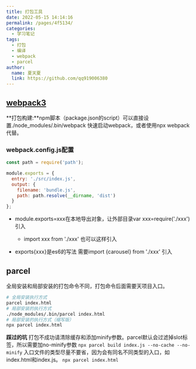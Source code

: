 ```yaml
---
title: 打包工具
date: 2022-05-15 14:14:16
permalink: /pages/4f5134/
categories: 
  - 学习笔记
tags: 
  - 打包
  - 编译
  - webpack
  - parcel
author: 
  name: 夏天夏
  link: https://github.com/qq919006380
---
```

## [webpack3](https://segmentfault.com/a/1190000006178770#articleHeader2)
**打包构建:**npm脚本（package.json的script）可以直接设置./node_modules/.bin/webpack 快速启动webpack，或者使用npx webpack代替。

### webpack.config.js配置
```javascript
const path = require('path');

module.exports = {
  entry: './src/index.js',
  output: {
    filename: 'bundle.js',
    path: path.resolve(__dirname, 'dist')
  }
};
```
- module.exports=xxx在本地导出对象，让外部目录var xxx=require('./xxx')引入

    - import xxx from './xxx'   也可以这样引入
- exports{xxx}是es6的写法 需要import {carousel} from './xxx' 引入 


## parcel
全局安装和局部安装的打包命令不同，打包命令后面需要天项目入口。
```bash
# 全局安装执行方式
parcel index.html
# 局部安装的执行方式
./node_modules/.bin/parcel index.html
# 局部安装的执行方式（缩写版）
npx parcel index.html
```

**踩过的坑**
打包不成功请清除缓存和添加minify参数。parcel默认会过滤掉slot标签，所以需要加no-minify参数
`npx parcel build index.js --no-cache --no-minify`
入口文件的类型尽量不要省，因为会有同名不同类型的入口，如index.html和index.js。
`npx parcel index.html`